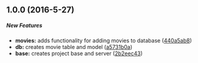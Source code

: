 ## 1.0.0 (2016-5-27)

##### New Features

* **movies:** adds functionality for adding movies to database ([440a5ab8](https://github.com/kylekwong/sfmovies/commit/440a5ab8495f7b5d66e62f1745d21ade96a10b22))
* **db:** creates movie table and model ([a5731b0a](https://github.com/kylekwong/sfmovies/commit/a5731b0abecac2e94e65fbf6358320c7c2f62d10))
* **base:** creates project base and server ([2b2eec43](https://github.com/kylekwong/sfmovies/commit/2b2eec439e04a0a7dd582861845b40040cb45497))

